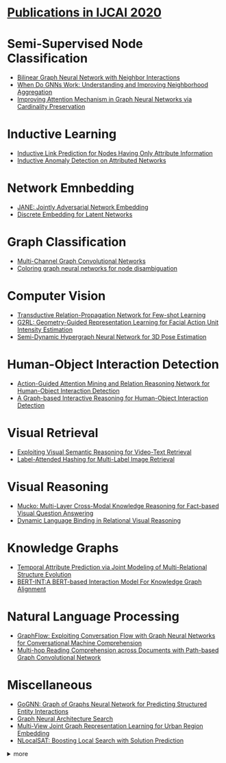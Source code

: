 # [Publications in IJCAI 2020](http://static.ijcai.org/2020-accepted_papers.html)



# Semi-Supervised Node Classification
- [Bilinear Graph Neural Network with Neighbor Interactions](https://github.com/naganandy/graph-based-deep-learning-literature/blob/master/conference-publications/folders/publications_ijcai20/bgnn_ijcai20/README.md)
 - [When Do GNNs Work: Understanding and Improving Neighborhood Aggregation](https://github.com/naganandy/graph-based-deep-learning-literature/blob/master/conference-publications/folders/publications_ijcai20/alagnn_ijcai20/README.md)
- [Improving Attention Mechanism in Graph Neural Networks via Cardinality Preservation](https://github.com/naganandy/graph-based-deep-learning-literature/blob/master/conference-publications/folders/publications_ijcai20/gatgc_ijcai20/README.md)



# Inductive Learning
- [Inductive Link Prediction for Nodes Having Only Attribute Information](https://github.com/naganandy/graph-based-deep-learning-literature/blob/master/conference-publications/folders/publications_ijcai20/deal_ijcai20/README.md)
- [Inductive Anomaly Detection on Attributed Networks](https://github.com/naganandy/graph-based-deep-learning-literature/blob/master/conference-publications/folders/publications_ijcai20/aegis_ijcai20/README.md)



# Network Emnbedding
- [JANE: Jointly Adversarial Network Embedding](https://github.com/naganandy/graph-based-deep-learning-literature/tree/master/conference-publications/folders/publications_ijcai20/jane_ijcai20)
- [Discrete Embedding for Latent Networks](https://github.com/naganandy/graph-based-deep-learning-literature/blob/master/conference-publications/folders/publications_ijcai20/deln_ijcai20/README.md)



# Graph Classification
- [Multi-Channel Graph Convolutional Networks](https://github.com/naganandy/graph-based-deep-learning-literature/blob/master/conference-publications/folders/publications_ijcai20/muchgcn_ijcai20/README.md)
- [Coloring graph neural networks for node disambiguation](https://github.com/naganandy/graph-based-deep-learning-literature/blob/master/conference-publications/folders/publications_ijcai20/clip_ijcai20/README.md)



# Computer Vision
- [Transductive Relation-Propagation Network for Few-shot Learning](https://github.com/naganandy/graph-based-deep-learning-literature/blob/master/conference-publications/folders/publications_ijcai20/trpn_ijcai20/README.md)
- [G2RL: Geometry-Guided Representation Learning for Facial Action Unit Intensity Estimation](https://github.com/naganandy/graph-based-deep-learning-literature/blob/master/conference-publications/folders/publications_ijcai20/g2rl_ijcai20/README.md)
- [Semi-Dynamic Hypergraph Neural Network for 3D Pose Estimation](https://github.com/naganandy/graph-based-deep-learning-literature/blob/master/conference-publications/folders/publications_ijcai20/sdhnn_ijcai20/README.md)



# Human-Object Interaction Detection
- [Action-Guided Attention Mining and Relation Reasoning Network for Human-Object Interaction Detection](https://github.com/naganandy/graph-based-deep-learning-literature/blob/master/conference-publications/folders/publications_ijcai20/agrr_ijcai20/README.md)
- [A Graph-based Interactive Reasoning for Human-Object Interaction Detection](https://github.com/naganandy/graph-based-deep-learning-literature/blob/master/conference-publications/folders/publications_ijcai20/ingraphnet_ijcai20/README.md)



# Visual Retrieval
- [Exploiting Visual Semantic Reasoning for Video-Text Retrieval](https://github.com/naganandy/graph-based-deep-learning-literature/blob/master/conference-publications/folders/publications_ijcai20/visern_ijcai20/README.md)
- [Label-Attended Hashing for Multi-Label Image Retrieval](https://github.com/naganandy/graph-based-deep-learning-literature/blob/master/conference-publications/folders/publications_ijcai20/lah_ijcai20/README.md)



# Visual Reasoning
- [Mucko: Multi-Layer Cross-Modal Knowledge Reasoning for Fact-based Visual Question Answering](https://github.com/naganandy/graph-based-deep-learning-literature/blob/master/conference-publications/folders/publications_ijcai20/mucko_ijcai20/README.md)
- [Dynamic Language Binding in Relational Visual Reasoning](https://github.com/naganandy/graph-based-deep-learning-literature/blob/master/conference-publications/folders/publications_ijcai20/lognet_ijcai20/README.md)



# Knowledge Graphs
- [Temporal Attribute Prediction via Joint Modeling of Multi-Relational Structure Evolution](https://github.com/naganandy/graph-based-deep-learning-literature/blob/master/conference-publications/folders/publications_ijcai20/dartnet_ijcai20/README.md)
- [BERT-INT:A BERT-based Interaction Model For Knowledge Graph Alignment](https://github.com/naganandy/graph-based-deep-learning-literature/blob/master/conference-publications/folders/publications_ijcai20/bertint_ijcai20/README.md)



# Natural Language Processing
- [GraphFlow: Exploiting Conversation Flow with Graph Neural Networks for Conversational Machine Comprehension](https://github.com/naganandy/graph-based-deep-learning-literature/blob/master/conference-publications/folders/publications_ijcai20/graphflow_ijcai20/README.md)
- [Multi-hop Reading Comprehension across Documents with Path-based Graph Convolutional Network](https://github.com/naganandy/graph-based-deep-learning-literature/blob/master/conference-publications/folders/publications_ijcai20/gatedrgcn_ijcai20/README.md)



# Miscellaneous
- [GoGNN: Graph of Graphs Neural Network for Predicting Structured Entity Interactions](https://github.com/naganandy/graph-based-deep-learning-literature/blob/master/conference-publications/folders/publications_ijcai20/gognn_ijcai20/README.md)
- [Graph Neural Architecture Search](https://github.com/naganandy/graph-based-deep-learning-literature/blob/master/conference-publications/folders/publications_ijcai20/graphnas_ijcai20/README.md)
- [Multi-View Joint Graph Representation Learning for Urban Region Embedding](https://github.com/naganandy/graph-based-deep-learning-literature/blob/master/conference-publications/folders/publications_ijcai20/grlure_ijcai20/README.md)
- [NLocalSAT: Boosting Local Search with Solution Prediction](https://github.com/naganandy/graph-based-deep-learning-literature/blob/master/conference-publications/folders/publications_ijcai20/nlocalsat_ijcai20/README.md)


<details> 
<summary> more </summary> 

- A Graph-based Interactive Reasoning for Human-Object Interaction Detection
- Action-Guided Attention Mining and Relation Reasoning Network for Human-Object Interaction Detection
- G2RL: Geometry-Guided Representation Learning for Facial Action Unit Intensity Estimation
- Hierarchical Attention Based Spatial-Temporal Graph-to-Sequence Learning for Grounded Video Description
- Multi-graph Fusion for Functional Neuroimaging Biomarker Detection
- Recurrent Relational Memory Network for Unsupervised Image Captioning
- Semi-Dynamic Hypergraph Neural Network for 3D Pose Estimation
- Transductive Relation-Propagation Network for Few-shot Learning
- Domain Adaptive Classification on Heterogeneous Information networks
- GraphSleepNet: Adaptive Spatial-Temporal Graph Convolutional Networks for Sleep Stage Classification
- Inductive Anomaly Detection on Attributed Networks
- Inductive Link Prediction for Nodes Having Only Attribute Information
- MR-GCN: Multi-Relational Graph Convolutional Networks based on Generalized Tensor Product
- Rumor Detection on Social Media with Graph Structured Adversarial Learning
- Understanding the Success of Graph-based Semi-Supervised Learning using Partially Labelled Stochastic Block Model
- Maximizing the Spread of an Opinion in Few Steps: Opinion Diffusion in Non-Binary Networks
- KGNN: Knowledge Graph Neural Network for Drug-Drug Interaction Prediction
- LSGCN: Long Short-Term Traffic Prediction with Graph Convolutional Networks
- Multi-Class Imbalanced Graph Convolutional Network Learning
- Multi-View Attribute Graph Convolution Networks for Clustering
- Smart Contract Vulnerability Detection using Graph Neural Network
- TransRHS: A Representation Learning Method for Knowledge Graphs with Relation Hierarchical Structure
- C3MM: Clique-Closure based Hyperlink Prediction 
- Community-Centric Graph Convolutional Network for Unsupervised Community Detection
- Exploiting Mutual Information for Substructure-aware Graph Representation Learning
- The Graph-based Mutual Attentive Network for Automatic Diagnosis
- Better AMR-To-Text Generation with Graph Structure Reconstruction
- Hype-HAN: Hyperbolic Hierarchical Attention Network for Semantic Embedding
- Two-Phase Hypergraph Based Reasoning with Dynamic Relations for Multi-Hop KBQA

</details>
